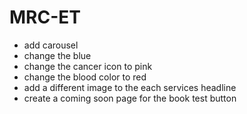 # MRC-ET

- add carousel
- change the blue
- change the cancer icon to pink
- change the blood color to red
- add a different image to the each services headline
- create a coming soon page for the book test button
